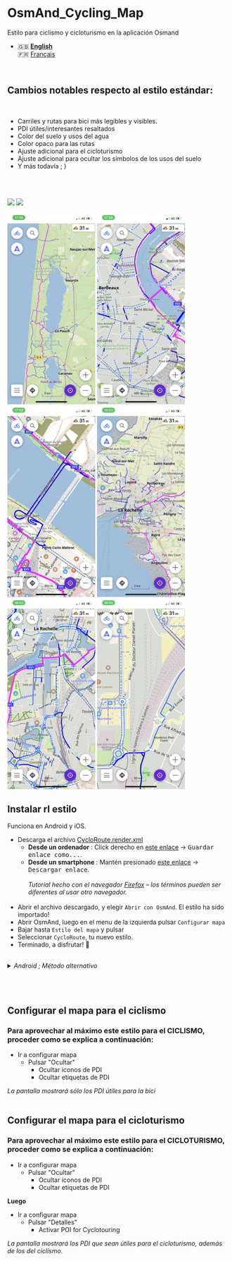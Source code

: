 # OsmAnd_Cycling_Map
Estilo para ciclismo y cicloturismo en la aplicación Osmand

- 🇬🇧 **[English](README-EN.md)**<br>
🇫🇷 [Français](README.md)

<br>

## Cambios notables respecto al estilo estándar:
<br>

- Carriles y rutas para bici más legibles y visibles.
- PDI útiles/interesantes resaltados
- Color del suelo y usos del agua
- Color opaco para las rutas
- Ajuste adicional para el cicloturismo
- Ajuste adicional para ocultar los símbolos de los usos del suelo
- Y más todavía ; ) 
<br><br><br><br>

<p float="left">
  <img src="IMG_6303.PNG" width="200" />
  <img src="IMG_6304.PNG" width="200" />
</p>

<p float="left">
  <img src="IMG_6296.PNG" width="200" />
  <img src="IMG_6297.PNG" width="200" />
  <img src="IMG_6298.PNG" width="200" />
  <img src="IMG_6299.PNG" width="200" />
  <img src="IMG_6300.PNG" width="200" />
  <img src="IMG_6301.PNG" width="200" />
</p>

## Instalar rl estilo
Funciona en Android y iOS.

- Descarga el archivo [CycloRoute.render.xml](https://raw.githubusercontent.com/Hades1503/OsmAnd_Cycling_Map/main/CycloRoute.render.xml)
  - **Desde un ordenador** : Click derecho en [este enlace](https://github.com/Hades1503/OsmAnd_Cycling_Map/raw/main/CycloRoute.render.xml) → <kbd><samp>Guardar enlace como...</samp></kbd>.
  - **Desde un smartphone** : Mantén presionado [este enlace](https://github.com/Hades1503/OsmAnd_Cycling_Map/raw/main/CycloRoute.render.xml) → <kbd><samp>Descargar enlace</samp></kbd>.<br>
    <br>
    *Tutorial hecho con el navegador <a href="https://www.mozilla.org/es-ES/firefox/new/">Firefox</a> – los términos pueden ser diferentes al usar otro navegador.*<br>
    <br>
- Abrir el archivo descargado, y elegir `Abrir con OsmAnd`. El estilo ha sido importado!
- Abrir OsmAnd, luego en el menu de la izquierda pulsar `Configurar mapa`
- Bajar hasta `Estilo del mapa` y pulsar
- Seleccionar `CycloRoute`, tu nuevo estilo.
- Terminado, a disfrutar! 🎉
<br>
<details>
    <summary><i>Android ; Método alternativo</i></summary>
        <p>Una vez descargado el archivo, moverlo a la carpeta Android → Data → net.osmand.plus → files → rendering.</p>
</details>
<br><br><br>

## Configurar el mapa para el ciclismo


### Para aprovechar al máximo este estilo para el CICLISMO, proceder como se explica a continuación:

  - Ir a configurar mapa
    - Pulsar "Ocultar"
      - Ocultar iconos de PDI
      - Ocultar etiquetas de PDI

*La pantalla mostrará sólo los PDI útiles para la bici*
<br><br>



## Configurar el mapa para el cicloturismo

### Para aprovechar al máximo este estilo para el CICLOTURISMO, proceder como se explica a continuación:

  - Ir a configurar mapa
    - Pulsar "Ocultar"
      - Ocultar iconos de PDI
      - Ocultar etiquetas de PDI

**Luego**

  - Ir a configurar mapa
    - Pulsar "Detalles"
      - Activar POI for Cyclotouring

*La pantalla mostrará los PDI que sean útiles para el cicloturismo, además de los del ciclismo.*

